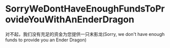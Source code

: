# SorryWeDontHaveEnoughFundsToProvideYouWithAnEnderDragon
对不起，我们没有充足的资金为您提供一只末影龙(Sorry, we don't have enough funds to provide you an Ender Dragon)
